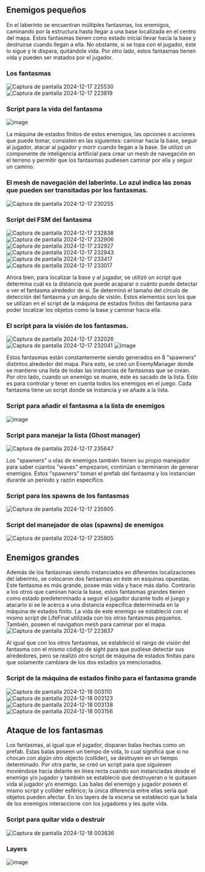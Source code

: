 ## Enemigos pequeños

En el laberinto se encuentran múltiples fantasmas, los enemigos, caminando por la estructura hasta llegar a una base localizada en el centro del mapa. Estos fantasmas tienen como estado inicial llevar hacia la base y destruirse cuando llegan a ella. No obstante, si se topa con el jugador, éste lo sigue y le dispara, quitándole vida. Por otro lado, estos fantasmas tienen vida y pueden ser matados por el jugador.

### Los fantasmas 
![Captura de pantalla 2024-12-17 225530](https://github.com/user-attachments/assets/6cd3132a-7a57-4c37-96c5-8027ee8648a2)
![Captura de pantalla 2024-12-17 223819](https://github.com/user-attachments/assets/52b4c2b4-c3cb-443c-8c21-190f75e4d2a0)


### Script para la vida del fantasma
![image](https://github.com/user-attachments/assets/3c56876e-aa49-4440-8033-4bc0faf1bc9a)


La máquina de estados finitos de estos enemigos, las opciones o acciones que puede tomar, consisten en las siguientes: caminar hacia la base, seguir al jugador, atacar al jugador y morir cuando llegan a la base. Se utilizó un componente de inteligencia artificial para crear un mesh de navegación en el terreno y permitir que los fantasmas pudiesen caminar por ella y seguir un camino. 

### El mesh de navegación del laberinto. Lo azul indica las zonas que pueden ser transitadas por los fantasmas. 
![Captura de pantalla 2024-12-17 230255](https://github.com/user-attachments/assets/d416ec19-edd7-48e5-a487-3966d15271d8)

### Script del FSM del fantasma
![Captura de pantalla 2024-12-17 232838](https://github.com/user-attachments/assets/349023c0-0ccb-40c5-925e-2108c70ce782)
![Captura de pantalla 2024-12-17 232906](https://github.com/user-attachments/assets/1e4c15c5-a0ca-47a2-8989-ebdfcefb5cd2)
![Captura de pantalla 2024-12-17 232927](https://github.com/user-attachments/assets/1d5f03cf-dc4d-4ba7-919f-30ed5a0e1cea)
![Captura de pantalla 2024-12-17 232943](https://github.com/user-attachments/assets/53693dc1-1984-4f54-b5c7-37a4ca41a616)
![Captura de pantalla 2024-12-17 233417](https://github.com/user-attachments/assets/89c6a806-4db8-451d-bae8-9cc7cd36751b)
![Captura de pantalla 2024-12-17 233017](https://github.com/user-attachments/assets/1e292e76-899f-4639-94a3-cf2bf93504f6)

Ahora bien, para localizar la base y al jugador, se utilizó un script que determina cuál es la distancia que puede acaparar o cuánto puede detectar o ver el fantasma alrededor de sí. Se determinó el tamaño del círculo de detección del fantasma y un ángulo de visión. Estos elementos son los que se utilizan en el script de la máquina de estados finitos del fantasma para poder localizar los objetos como la base y caminar hacia ella. 

### El script para la visión de los fantasmas. 
![Captura de pantalla 2024-12-17 232026](https://github.com/user-attachments/assets/dd546a29-4c47-4bb1-86ce-1533d64ddeae)
![Captura de pantalla 2024-12-17 232041](https://github.com/user-attachments/assets/9a92c37c-4465-4aa6-b703-7d1e329bdffb)
![image](https://github.com/user-attachments/assets/0a0ba10e-9874-4317-933d-b2718b303ba5)

Estos fantasmas están constantemente siendo generados en 8 "spawners" distintos alrededor del mapa. Para esto, se creó un EnemyManager donde se mantiene una lista de todas las instancias de fantasmas que se crean. Por otro lado, cuando un enemigo se muere, éste es sacado de la lista. Esto es para controlar y tener en cuenta todos los enemigos en el juego. Cada fantasma tiene un script donde se instancia y se añade a la lista. 

### Script para añadir el fantasma a la lista de enemigos 
![image](https://github.com/user-attachments/assets/f56057f9-3a46-4a96-abcd-8f5e1cf0cce3)

### Script para manejar la lista (Ghost manager)
![Captura de pantalla 2024-12-17 235647](https://github.com/user-attachments/assets/2d30aacf-0b95-494f-875a-468e2ac60c11)

Los "spawners" u olas de enemigos también tienen su propio manejador para saber cúantos "waves" empezaron, continúan o terminaron de generar enemigos. Estos "spawners" toman el prefab del fantasma y los instancian durante un período y razón específico. 

### Script para los spawns de los fantasmas 
![Captura de pantalla 2024-12-17 235905](https://github.com/user-attachments/assets/cd158d1a-2434-4bd7-9e8a-3d3ed1d5490d)

### Script del manejador de olas (spawns) de enemigos 
![Captura de pantalla 2024-12-17 235905](https://github.com/user-attachments/assets/4eda7535-3d90-4226-93df-2b19ecef41f8)

## Enemigos grandes

Además de los fantasmas siendo instanciados en diferentes localizaciones del laberinto, se colocaron dos fantasmas en éste en esquinas opuestas. Este fantasma es más grande, posee más vida y hace más daño. Contrario a los otros que caminan hacia la base, estos fantasmas grandes tienen como estado predeterminado a seguir el jugador durante todo el juego y atacarlo si se le acerca a una distancia específica determinada en la máquina de estados finito. La vida de este enemigo se estableció con el mismo script de LifeFinal utilizada con los otros fantasmas pequeños. También, poseen el navigation mesh para caminar por el mapa. 
![Captura de pantalla 2024-12-17 223837](https://github.com/user-attachments/assets/48dfac7c-eb04-4299-8b45-e7cbf56ceca0)

Al igual que con los otros fantasmas, se estableció el rango de visión del fantasma con el mismo código de sight para que pudiese detectar sus alrededores, pero se realizó otro script de máquina de estados finitas para que solamente cambiara de los dos estados ya mencionados. 

### Script de la máquina de estados finito para el fantasma grande
![Captura de pantalla 2024-12-18 003110](https://github.com/user-attachments/assets/1558c3c5-1308-4cac-b98b-ea0917dd7bec)
![Captura de pantalla 2024-12-18 003123](https://github.com/user-attachments/assets/b3bd9424-e4ca-4d79-b6f6-298550d35483)
![Captura de pantalla 2024-12-18 003138](https://github.com/user-attachments/assets/f9c89abc-e494-420c-85ac-a6d93ffab149)
![Captura de pantalla 2024-12-18 003156](https://github.com/user-attachments/assets/e05f70aa-052c-4391-b9d9-c4fe9094d3e1)

## Ataque de los fantasmas 
Los fantasmas, al igual que el jugador, disparan balas hechas como un prefab. Estas balas poseen un tiempo de vida, lo cual significa que si no chocan con algún otro objecto (collider), se destruyen en un tiempo determinado. Por otra parte, se creó un script para que siguiesen moviéndose hacia delante en línea recta cuando son instanciadas desde el enemigo y/o jugador y también se estableció que destruyeran o le quitasen vida al jugador y/o enemigo. Las balas del enemigo y jugador poseen el mismo script y collider esférico; la única diferencia entre ellas sería qué objetos pueden afectar. En los layers de la escena se estableció que la bala de los enemigos interaccione con los jugadores y les quite vida. 

### Script para quitar vida o destruir 
![Captura de pantalla 2024-12-18 003636](https://github.com/user-attachments/assets/62cd6d21-cde2-4a7e-b0df-470b35185474)

### Layers 
![image](https://github.com/user-attachments/assets/d5882569-9e37-4b0e-96dd-58c4359e3997)









